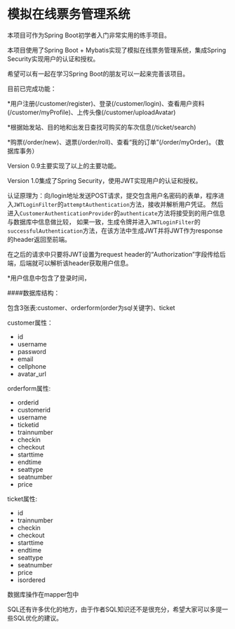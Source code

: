 # 模拟在线票务管理系统

本项目可作为Spring Boot初学者入门非常实用的练手项目。

本项目使用了Spring Boot + Mybatis实现了模拟在线票务管理系统，集成Spring Security实现用户的认证和授权。

希望可以有一起在学习Spring Boot的朋友可以一起来完善该项目。

目前已完成功能：

*用户注册(/customer/register)、登录(/customer/login)、查看用户资料(/customer/myProfile)、上传头像(/customer/uploadAvatar)

*根据始发站、目的地和出发日查找可购买的车次信息(/ticket/search)

*购票(/order/new)、退票(/order/roll)、查看“我的订单”(/order/myOrder)。（数据库事务）

Version 0.9主要实现了以上的主要功能。

Version 1.0集成了Spring Security，使用JWT实现用户的认证和授权。

认证原理为：向/login地址发送POST请求，提交包含用户名密码的表单，程序进入`JWTLoginFilter`的`attemptAuthentication`方法，接收并解析用户凭证。
然后进入`CustomerAuthenticationProvider`的`authenticate`方法将接受到的用户信息与数据库中信息做比较，
如果一致，生成令牌并进入`JWTLoginFilter`的`successfulAuthentication`方法，在该方法中生成JWT并将JWT作为response的header返回至前端。

在之后的请求中只要将JWT设置为request header的“Authorization”字段传给后端，后端就可以解析该header获取用户信息。

*用户信息中包含了登录时间，

####数据库结构：

包含3张表:customer、orderform(order为sql关键字)、ticket

customer属性：
- id  
- username
- password 
- email
- cellphone
- avatar_url

orderform属性:

- orderid
- customerid
- username
- ticketid
- trainnumber
- checkin
- checkout
- starttime
- endtime
- seattype
- seatnumber
- price

ticket属性:

- id
- trainnumber
- checkin
- checkout
- starttime
- endtime
- seattype
- seatnumber
- price
- isordered

数据库操作在mapper包中

SQL还有许多优化的地方，由于作者SQL知识还不是很充分，希望大家可以多提一些SQL优化的建议。

